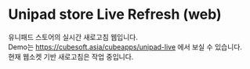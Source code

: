 # Unipad store Live Refresh (web)
유니패드 스토어의 실시간 새로고침 웹입니다.<br />
Demo는 <a href='https://cubesoft.asia/cubeapps/unipad-live'>https://cubesoft.asia/cubeapps/unipad-live</a> 에서 보실 수 있습니다.<br />
현재 웹소켓 기반 새로고침은 작업 중입니다.
